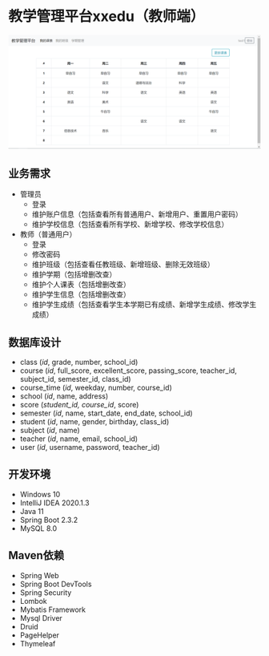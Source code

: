 # 教学管理平台xxedu（教师端）
![页面展示截图：教师用户首页](https://github.com/hdyhhjya/xxedu/blob/master/example.png)
## 业务需求
- 管理员
  - 登录
  - 维护账户信息（包括查看所有普通用户、新增用户、重置用户密码）
  - 维护学校信息（包括查看所有学校、新增学校、修改学校信息）
- 教师（普通用户）
  - 登录
  - 修改密码
  - 维护班级（包括查看任教班级、新增班级、删除无效班级）
  - 维护学期（包括增删改查）
  - 维护个人课表（包括增删改查）
  - 维护学生信息（包括增删改查）
  - 维护学生成绩（包括查看学生本学期已有成绩、新增学生成绩、修改学生成绩）
## 数据库设计
  - class (_id_, grade, number, school_id)
  - course (_id_, full_score, excellent_score, passing_score, teacher_id, subject_id, semester_id, class_id)
  - course_time (_id_, weekday, number, course_id)
  - school (_id_, name, address)
  - score (_student_id, course_id_, score)
  - semester (_id_, name, start_date, end_date, school_id)
  - student (_id_, name, gender, birthday, class_id)
  - subject (_id_, name)
  - teacher (_id_, name, email, school_id)
  - user (_id_, username, password, teacher_id)
## 开发环境
- Windows 10
- IntelliJ IDEA 2020.1.3
- Java 11
- Spring Boot 2.3.2
- MySQL 8.0
## Maven依赖
- Spring Web
- Spring Boot DevTools
- Spring Security
- Lombok
- Mybatis Framework
- Mysql Driver
- Druid
- PageHelper
- Thymeleaf
